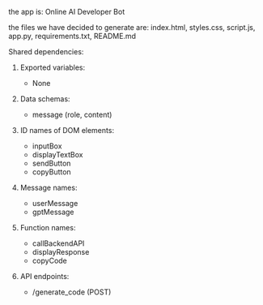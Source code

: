 the app is: Online AI Developer Bot

the files we have decided to generate are: index.html, styles.css, script.js, app.py, requirements.txt, README.md

Shared dependencies:
1. Exported variables:
   - None

2. Data schemas:
   - message (role, content)

3. ID names of DOM elements:
   - inputBox
   - displayTextBox
   - sendButton
   - copyButton

4. Message names:
   - userMessage
   - gptMessage

5. Function names:
   - callBackendAPI
   - displayResponse
   - copyCode

6. API endpoints:
   - /generate_code (POST)
